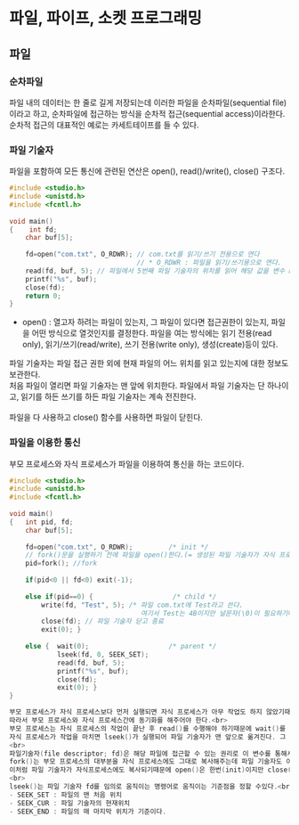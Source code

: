 # 파일, 파이프, 소켓 프로그래밍
## 파일
### 순차파일
파일 내의 데이터는 한 줄로 길게 저장되는데 이러한 파일을 순차파일(sequential file)이라고 하고, 순차파일에 접근하는 방식을 순차적 접근(sequential access)이라한다.<br>
순차적 접근의 대표적인 예로는 카세트테이프를 들 수 있다. <br>

### 파일 기술자
파일을 포함하여 모든 통신에 관련된 연산은 open(), read()/write(), close() 구조다.<br>
```c
#include <studio.h>
#include <unistd.h>
#include <fcntl.h>
 
void main()
{    int fd;
    char buf[5];
 
    fd=open("com.txt", O_RDWR); // com.txt를 읽기/쓰기 전용으로 연다 
                                // * O_RDWR : 파일을 읽기/쓰기용으로 연다.
    read(fd, buf, 5); // 파일에서 5번째 파일 기술자의 위치를 읽어 해당 값을 변수 buf에 저장 
    printf("%s", buf); 
    close(fd);
    return 0;
}

```
- open() : 열고자 하려는 파일이 있는지, 그 파일이 있다면 접근권한이 있는지, 파일을 어떤 방식으로 열것인지를 결정한다. 파일을 여는 방식에는 읽기 전용(read only), 읽기/쓰기(read/write), 쓰기 전용(write only), 생성(create)등이 있다.<br>

파일 기술자는 파일 접근 권한 외에 현재 파일의 어느 위치를 읽고 있는지에 대한 정보도 보관한다.<br>
처음 파일이 열리면 파일 기술자는 맨 앞에 위치한다. 파일에서 파일 기술자는 단 하나이고, 읽기를 하든 쓰기를 하든 파일 기술자는 계속 전진한다.<br>
<br>
파일을 다 사용하고 close() 함수를 사용하면 파일이 닫힌다. <br>

### 파일을 이용한 통신
부모 프로세스와 자식 프로세스가 파일을 이용하여 통신을 하는 코드이다.<br>
```c
#include <studio.h>
#include <unistd.h>
#include <fcntl.h>
 
void main()
{   int pid, fd;
    char buf[5];
 
    fd=open("com.txt", O_RDWR);         /* init */
    // fork()문을 실행하기 전에 파일을 open()한다.(= 생성된 파일 기술자가 자식 프로세스에도 상속된다)
    pid=fork(); //fork
 
    if(pid<0 || fd<0) exit(-1);
 
    else if(pid==0) {                    /* child */
        write(fd, "Test", 5); /* 파일 com.txt에 Test라고 쓴다. 
                                 여기서 Test는 4B이지만 널문자(\0)이 필요하기때문에 5B할당한다. */                                                  
        close(fd); // 파일 기술자 닫고 종료
        exit(0); }
 
    else {  wait(0);                    /* parent */
            lseek(fd, 0, SEEK_SET);
            read(fd, buf, 5);
            printf("%s", buf);
            close(fd);
            exit(0); }
}

부모 프로세스가 자식 프로세스보다 먼저 실행되면 자식 프로세스가 아무 작업도 하지 않았기때문에 빈 공간을 읽게 된다.<br>
따라서 부모 프로세스와 자식 프로세스간에 동기화를 해주어야 한다.<br>
부모 프로세스는 자식 프로세스의 작업이 끝난 후 read()를 수행해야 하기때문에 wait()를 사용하여 자식 프로세스를 기다린다.<br>
자식 프로세스가 작업을 마치면 lseek()가 실행되어 파일 기술자가 맨 앞으로 옮겨진다. 그 후 읽은 데이터를 화면에 출력하며 파일 기술자를 닫고 프로그램을 끝낸다.<br>
<br>
파일기술자(file descriptor; fd)은 해당 파일에 접근할 수 있는 권리로 이 변수를 통해서만 파일 읽기/쓰기에 접근 할 수 있다.<br>
fork()는 부모 프로세스의 대부분을 자식 프로세스에도 그대로 복사해주는데 파일 기술자도 이에 포함된다. 파일 기술자가 자식 프로세스에도 복사되므로 부모와 자식 프로세스 모두 com.txt를 읽거나 쓸수 있다.<br>
이처럼 파일 기술자가 자식프로세스에도 복사되기때문에 open()은 한번(init)이지만 close()는 자식 프로세스에서 한번, 부모 프로세스에서 한번 두번 발생한다.<br>
<br>
lseek()는 파일 기술자 fd를 임의로 움직이는 명령어로 움직이는 기준점을 정할 수있다.<br>
- SEEK_SET : 파일의 맨 처음 위치
- SEEK_CUR : 파일 기술자의 현재위치
- SEEK_END : 파일의 매 마지막 위치가 기준이다.
